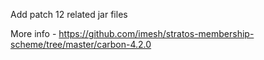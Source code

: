 Add patch 12 related jar files 

More info - https://github.com/imesh/stratos-membership-scheme/tree/master/carbon-4.2.0
